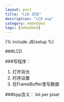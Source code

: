 ```yaml
---
layout: post
title: "LCD 实验"
description: "LCD exp"
category: embedded
tags: [embedded]
---
```

{% include JB/setup %}

###LCD

###写程序：
1. 打开背光
2. 时序设置
3. 在FrameBuffer里写数据

###bpp含义： bit per pixel